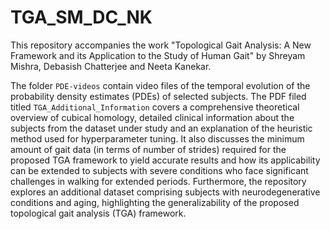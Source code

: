# TGA_SM_DC_NK
This repository accompanies the work "Topological Gait Analysis: A New Framework and its Application to the Study of Human Gait" by Shreyam Mishra, Debasish Chatterjee and Neeta Kanekar.

The folder ``PDE-videos`` contain video files of the temporal evolution of the probability density estimates (PDEs) of selected subjects. 
The PDF filed titled ``TGA_Additional_Information`` covers a comprehensive theoretical overview of cubical homology, detailed clinical information about the subjects from the dataset under study and an explanation of the heuristic method used for hyperparameter tuning. It also discusses the minimum amount of gait data (in terms of number of strides) required for the proposed TGA framework to yield accurate results and how its applicability can be extended to subjects with severe conditions who face significant challenges in walking for extended periods. Furthermore, the repository explores an additional dataset comprising subjects with neurodegenerative conditions and aging, highlighting the generalizability of the proposed topological gait analysis (TGA) framework.
